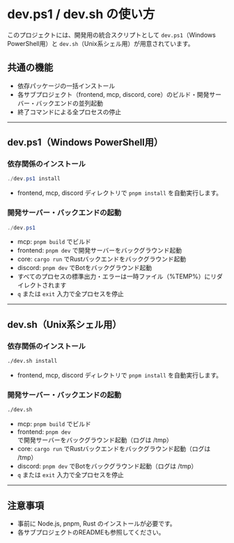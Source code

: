 # dev.ps1 / dev.sh の使い方

このプロジェクトには、開発用の統合スクリプトとして `dev.ps1`（Windows PowerShell用）と `dev.sh`（Unix系シェル用）が用意されています。

## 共通の機能

- 依存パッケージの一括インストール
- 各サブプロジェクト（frontend, mcp, discord, core）のビルド・開発サーバー・バックエンドの並列起動
- 終了コマンドによる全プロセスの停止

---

## dev.ps1（Windows PowerShell用）

### 依存関係のインストール
```powershell
./dev.ps1 install
```
- frontend, mcp, discord ディレクトリで `pnpm install` を自動実行します。

### 開発サーバー・バックエンドの起動
```powershell
./dev.ps1
```
- mcp: `pnpm build` でビルド
- frontend: `pnpm dev` で開発サーバーをバックグラウンド起動
- core: `cargo run` でRustバックエンドをバックグラウンド起動
- discord: `pnpm dev` でBotをバックグラウンド起動
- すべてのプロセスの標準出力・エラーは一時ファイル（%TEMP%）にリダイレクトされます
- `q` または `exit` 入力で全プロセスを停止

---

## dev.sh（Unix系シェル用）

### 依存関係のインストール
```sh
./dev.sh install
```
- frontend, mcp, discord ディレクトリで `pnpm install` を自動実行します。

### 開発サーバー・バックエンドの起動
```sh
./dev.sh
```
- mcp: `pnpm build` でビルド
- frontend: `pnpm dev` で開発サーバーをバックグラウンド起動（ログは /tmp）
- core: `cargo run` でRustバックエンドをバックグラウンド起動（ログは /tmp）
- discord: `pnpm dev` でBotをバックグラウンド起動（ログは /tmp）
- `q` または `exit` 入力で全プロセスを停止

---

## 注意事項
- 事前に Node.js, pnpm, Rust のインストールが必要です。
- 各サブプロジェクトのREADMEも参照してください。
